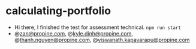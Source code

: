 # calculating-portfolio
- Hi there, I finished the test for assessment technical.
`npm run start`
- @zan@propine.com, @kyle.dinh@propine.com, @thanh.nguyen@propine.com, @viswanath.kapavarapu@propine.com
